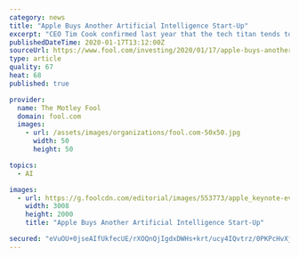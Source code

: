 ```yaml
---
category: news
title: "Apple Buys Another Artificial Intelligence Start-Up"
excerpt: "CEO Tim Cook confirmed last year that the tech titan tends to buy smaller companies every two to three weeks. Apple's latest acquisition is all about low-power edge-based artificial intelligence (AI). Here's what investors need to know. Apple chip exec Sri Santhanam detailing the A13 Bionic's machine-learning capabilities in September."
publishedDateTime: 2020-01-17T13:12:00Z
sourceUrl: https://www.fool.com/investing/2020/01/17/apple-buys-another-artificial-intelligence-start-u.aspx
type: article
quality: 67
heat: 68
published: true

provider:
  name: The Motley Fool
  domain: fool.com
  images:
    - url: /assets/images/organizations/fool.com-50x50.jpg
      width: 50
      height: 50

topics:
  - AI

images:
  - url: https://g.foolcdn.com/editorial/images/553773/apple_keynote-event_sri-santhanam-a13-bionic_091019.jpg
    width: 3008
    height: 2000
    title: "Apple Buys Another Artificial Intelligence Start-Up"

secured: "eVuOU+0jseAIfUkfecUE/rXOQnQjIgdxDWHs+krt/ucy4IQvtrz/0PKPcHvXjmF0r3E6YW7znwuB8e6rMbFJ27rkwAgmOCFs/Ee8dL2xOh7np65lHXZ2pvEg3CHXwHUA/mgYOkb4Ss2QfMs+VNoN3Wbd5Ss//17fRUhwZluBaUM5ebokD7pML8zJhw86Z5l4Ipu1Yt1ZOuFaOODoQB55fwPlxHVxLGKH6u41LyyooS+N/mr86iAYbxEcxjO3XCOHVJQN/tUkeu3crlp3oPVAoi9o5X8bpcf+LqAZOFnulfprUOkSHqRTHjDPFw/88Um8jXup5Q5Kcpfn/HgHYGhBdgOy0mFvh5GaMJJz8sgvHjQlbW09bpU7jM6mzwvurYZu/VNZF8z7zSej115by0DuuR18oaA4iyxAuhX9bQQfoNl36oEfLFw+4iPSnFZp908A+h62eJ2VhUtYk4tL0s46Fg==;stHHMIuRou4QP8RvyAeJyw=="
---
```


